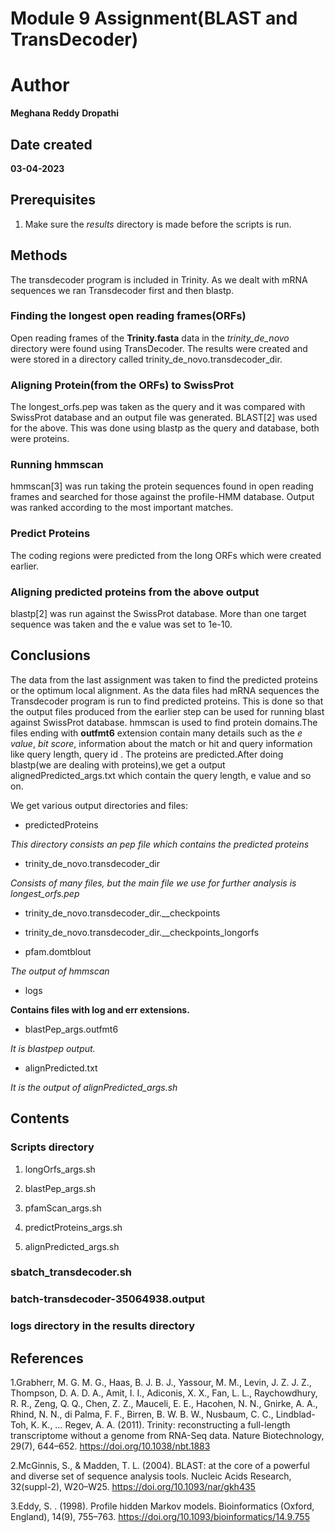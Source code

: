 # Module 9 Assignment(BLAST and TransDecoder)

# Author

**Meghana Reddy Dropathi**

## Date created

**03-04-2023**

## Prerequisites

1. Make sure the *results* directory is made before the scripts is run.

## Methods

The transdecoder program is included in Trinity. As we dealt with mRNA sequences we ran Transdecoder first and then blastp.

### Finding the longest open reading frames(ORFs)

Open reading frames of the **Trinity.fasta** data in the *trinity_de_novo* directory were found using TransDecoder. The results were created and were stored in a directory called trinity_de_novo.transdecoder_dir.

### Aligning Protein(from the ORFs) to SwissProt

The longest_orfs.pep was taken as the query and it was compared with SwissProt database and an output file was generated. BLAST[2] was used for the above. This was done using blastp as the query and database, both were proteins.

### Running hmmscan 

hmmscan[3] was run taking the protein sequences found in open reading frames and searched for those against the profile-HMM database. Output was ranked according to the most important matches.

### Predict Proteins

The coding regions were predicted from the long ORFs which were created earlier. 

### Aligning predicted proteins from the above output

blastp[2] was run against the SwissProt database. More than one target sequence was taken and the e value was set to 1e-10.

## Conclusions

The data from the last assignment was taken to find the predicted proteins or the optimum local alignment. As the data files had mRNA sequences the Transdecoder program is run to find predicted proteins. This is done so that the output files produced from the earlier step can be used for running blast against SwissProt database. hmmscan is used to find protein domains.The files ending with **outfmt6** extension contain many details such as the *e value*, *bit score*, information about the match or hit and query information like query length, query id . The proteins are predicted.After doing blastp(we are dealing with proteins),we get a output alignedPredicted_args.txt which contain the query length, e value and so on.

We get various output directories and files:

- predictedProteins

*This directory consists an pep file which contains the predicted proteins*

- trinity_de_novo.transdecoder_dir

*Consists of many files, but the main file we use for further analysis is longest_orfs.pep*

- trinity_de_novo.transdecoder_dir.__checkpoints

- trinity_de_novo.transdecoder_dir.__checkpoints_longorfs

- pfam.domtblout

*The output of hmmscan*

- logs

**Contains files with log and err extensions.**

- blastPep_args.outfmt6

*It is blastpep output.*

- alignPredicted.txt    

*It is the output of alignPredicted_args.sh*

## Contents 

### Scripts directory

1. longOrfs_args.sh

2. blastPep_args.sh

3. pfamScan_args.sh

4. predictProteins_args.sh

5. alignPredicted_args.sh

### sbatch_transdecoder.sh

### batch-transdecoder-35064938.output

### logs directory in the results directory

## References

1.Grabherr, M. G. M. G., Haas, B. J. B. J., Yassour, M. M., Levin, J. Z. J. Z., Thompson, D. A. D. A., Amit, I. I., Adiconis, X. X., Fan, L. L., Raychowdhury, R. R., Zeng, Q. Q., Chen, Z. Z., Mauceli, E. E., Hacohen, N. N., Gnirke, A. A., Rhind, N. N., di Palma, F. F., Birren, B. W. B. W., Nusbaum, C. C., Lindblad-Toh, K. K., … Regev, A. A. (2011). Trinity: reconstructing a full-length transcriptome without a genome from RNA-Seq data. Nature Biotechnology, 29(7), 644–652. https://doi.org/10.1038/nbt.1883

2.McGinnis, S., & Madden, T. L. (2004). BLAST: at the core of a powerful and diverse set of sequence analysis tools. Nucleic Acids Research, 32(suppl-2), W20–W25. https://doi.org/10.1093/nar/gkh435

3.Eddy, S. . (1998). Profile hidden Markov models. Bioinformatics (Oxford, England), 14(9), 755–763. https://doi.org/10.1093/bioinformatics/14.9.755
